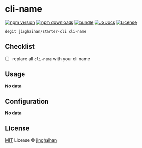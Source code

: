 # cli-name

[![npm version][npm-version-src]][npm-version-href]
[![npm downloads][npm-downloads-src]][npm-downloads-href]
[![bundle][bundle-src]][bundle-href]
[![JSDocs][jsdocs-src]][jsdocs-href]
[![License][license-src]][license-href]

```sh
degit jinghaihan/starter-cli cli-name
```

## Checklist

- [ ] replace all `cli-name` with your cli name

## Usage

**No data**

## Configuration

**No data**

## License

[MIT](./LICENSE) License © [jinghaihan](https://github.com/jinghaihan)

<!-- Badges -->

[npm-version-src]: https://img.shields.io/npm/v/cli-name?style=flat&colorA=080f12&colorB=1fa669
[npm-version-href]: https://npmjs.com/package/cli-name
[npm-downloads-src]: https://img.shields.io/npm/dm/cli-name?style=flat&colorA=080f12&colorB=1fa669
[npm-downloads-href]: https://npmjs.com/package/cli-name
[bundle-src]: https://img.shields.io/bundlephobia/minzip/cli-name?style=flat&colorA=080f12&colorB=1fa669&label=minzip
[bundle-href]: https://bundlephobia.com/result?p=cli-name
[license-src]: https://img.shields.io/badge/license-MIT-blue.svg?style=flat&colorA=080f12&colorB=1fa669
[license-href]: https://github.com/jinghaihan/cli-name/LICENSE
[jsdocs-src]: https://img.shields.io/badge/jsdocs-reference-080f12?style=flat&colorA=080f12&colorB=1fa669
[jsdocs-href]: https://www.jsdocs.io/package/cli-name
